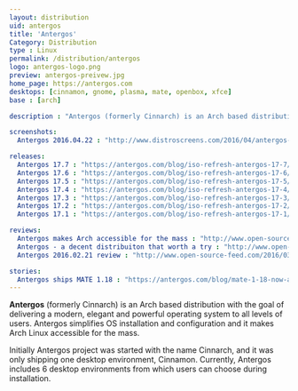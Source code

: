 ```yaml
---
layout: distribution
uid: antergos
title: 'Antergos'
Category: Distribution
type : Linux
permalink: /distribution/antergos
logo: antergos-logo.png
preview: antergos-preivew.jpg
home_page: https://antergos.com
desktops: [cinnamon, gnome, plasma, mate, openbox, xfce]
base : [arch]

description : "Antergos (formerly Cinnarch) is an Arch based distribution with the goal of delivering a modern, elegant and powerful operating system to all levels of users."

screenshots:
  Antergos 2016.04.22 : "http://www.distroscreens.com/2016/04/antergos-22042016-screenshots.html"

releases:
  Antergos 17.7 : "https://antergos.com/blog/iso-refresh-antergos-17-7/"
  Antergos 17.6 : "https://antergos.com/blog/iso-refresh-antergos-17-6/"
  Antergos 17.5 : "https://antergos.com/blog/iso-refresh-antergos-17-5/"
  Antergos 17.4 : "https://antergos.com/blog/iso-refresh-antergos-17-4/"
  Antergos 17.3 : "https://antergos.com/blog/iso-refresh-antergos-17-3/"
  Antergos 17.2 : "https://antergos.com/blog/iso-refresh-antergos-17-2/"
  Antergos 17.1 : "https://antergos.com/blog/iso-refresh-antergos-17-1/"

reviews:
  Antergos makes Arch accessible for the mass : "http://www.open-source-feed.com/2017/07/antergos-makes-arch-accessible-for-mass.html"
  Antergos - a decent distribuiton that worth a try : "http://www.open-source-feed.com/2016/08/antergos-decent-distribution-that-worth.html"
  Antergos 2016.02.21 review : "http://www.open-source-feed.com/2016/03/antergos-20160221-review.html"

stories:
  Antergos ships MATE 1.18 : "https://antergos.com/blog/mate-1-18-now-available/"
---
```


**Antergos** (formerly Cinnarch) is an Arch based distribution with the goal of delivering a modern, elegant and powerful operating system to all levels of users. Antergos simplifies OS installation and configuration and it makes Arch Linux accessible for the mass.

Initially Antergos project was started with the name Cinnarch, and it was only shipping one desktop environment, Cinnamon. Currently, Antergos includes 6 desktop environments from which users can choose during installation.